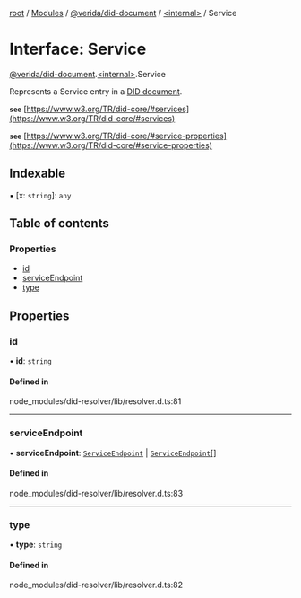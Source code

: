 [root](../README.md) / [Modules](../modules.md) / [@verida/did-document](../modules/verida_did_document.md) / [<internal\>](../modules/verida_did_document._internal_.md) / Service

# Interface: Service

[@verida/did-document](../modules/verida_did_document.md).[<internal\>](../modules/verida_did_document._internal_.md).Service

Represents a Service entry in a [DID document](https://www.w3.org/TR/did-core/#did-document-properties).

**`see`** [https://www.w3.org/TR/did-core/#services](https://www.w3.org/TR/did-core/#services)

**`see`** [https://www.w3.org/TR/did-core/#service-properties](https://www.w3.org/TR/did-core/#service-properties)

## Indexable

▪ [x: `string`]: `any`

## Table of contents

### Properties

- [id](verida_did_document._internal_.Service.md#id)
- [serviceEndpoint](verida_did_document._internal_.Service.md#serviceendpoint)
- [type](verida_did_document._internal_.Service.md#type)

## Properties

### id

• **id**: `string`

#### Defined in

node_modules/did-resolver/lib/resolver.d.ts:81

___

### serviceEndpoint

• **serviceEndpoint**: [`ServiceEndpoint`](../modules/verida_did_document._internal_.md#serviceendpoint) \| [`ServiceEndpoint`](../modules/verida_did_document._internal_.md#serviceendpoint)[]

#### Defined in

node_modules/did-resolver/lib/resolver.d.ts:83

___

### type

• **type**: `string`

#### Defined in

node_modules/did-resolver/lib/resolver.d.ts:82

